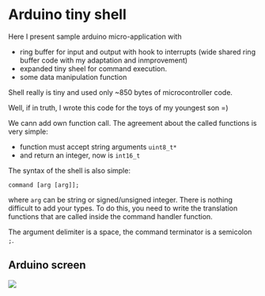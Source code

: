 

# Arduino tiny shell

Here I present sample arduino micro-application with
- ring buffer for input and output with hook to interrupts (wide shared ring buffer code with my adaptation and inmprovement)
- expanded tiny sheel for command execution.
- some data manipulation function 

Shell really is tiny and used only ~850 bytes of microcontroller code.

Well, if in truth, I wrote this code for the toys of my youngest son =)

We cann add own function call. The agreement about the called functions is very simple:
- function must accept string arguments `uint8_t*`
- and return an integer, now is `int16_t`


The syntax of the shell is also simple:

`command [arg [arg]];`

where `arg` can be string or signed/unsigned integer. There is nothing 
difficult to add your types. To do this, you need to write the translation
 functions that are called inside the command handler function.

The argument delimiter is a space, the command terminator is a semicolon `;`.


## Arduino screen

![](http://wiki.unix7.org/_media/c/screenshot-2018-02-08-13-39-20.png)












